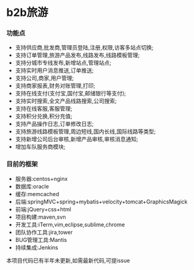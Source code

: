 b2b旅游
===============

### 功能点

* 支持供应商,批发商,管理员登陆,注册,权限,访客多站点切换;
* 支持订单管理,旅游产品发布,线路发布,线路模板管理;
* 支持分城市专线发布,新增站点,管理站点;
* 支持实时用户消息推送,订单推送;
* 支持公司,商家,用户管理;
* 支持商家报表,财务对账管理,打印;
* 支持在线支付(支付宝,国付宝,邮储银行等支付);
* 支持实时搜索,全文产品线路搜索,公司搜索;
* 支持在线客服,客服管理;
* 支持积分兑换,积分充值;
* 支持产品操作日志,订单修改日志;
* 支持旅游线路模板管理,周边短线,国内长线,国际线路等类型;
* 支持新增公司后台审核,新增产品审核,审核消息通知;
* 增加车队服务商模块;

### 目前的框架

* 服务器:centos+nginx
* 数据库:oracle
* 缓存:memcached
* 后端:springMVC+spring+mybatis+velocity+tomcat+GraphicsMagick
* 前端:jQuery+css+html
* 项目构建:maven,svn
* 开发工具:iTerm,vim,eclipse,sublime,chrome
* 团队协作工具:jira,tower
* BUG管理工具:Mantis
* 持续集成:Jenkins

本项目代码已有半年未更新,如需最新代码,可提issue
